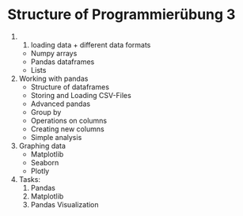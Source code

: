 # Structure of Programmierübung 3

1. 1. loading data + different data formats 
     - Numpy arrays
     - Pandas dataframes
     - Lists
2. Working with pandas
     -  Structure of dataframes
     -  Storing and Loading CSV-Files
     -  Advanced pandas
     -  Group by
     -  Operations on columns
     -  Creating new columns
     -  Simple analysis
3. Graphing data
     - Matplotlib
     - Seaborn
     - Plotly 
4. Tasks:
      1. Pandas
      2. Matplotlib
      3. Pandas Visualization
      